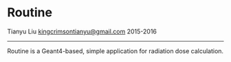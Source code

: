 # Routine

Tianyu Liu
kingcrimsontianyu@gmail.com
2015-2016

------

Routine is a Geant4-based, simple application for radiation dose calculation.
